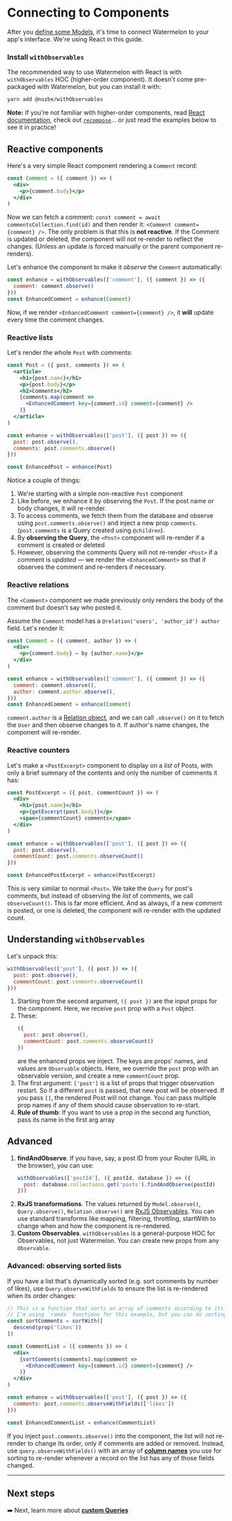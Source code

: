 # Connecting to Components

After you [define some Models](./Model.md), it's time to connect Watermelon to your app's interface. We're using React in this guide.

### Install `withObservables`

The recommended way to use Watermelon with React is with `withObservables` HOC (higher-order component). It doesn't come pre-packaged with Watermelon, but you can install it with:

```bash
yarn add @nozbe/withObservables
```

**Note:** If you're not familiar with higher-order components, read [React documentation](https://reactjs.org/docs/higher-order-components.html), check out [`recompose`](https://github.com/acdlite/recompose)… or just read the examples below to see it in practice!

## Reactive components

Here's a very simple React component rendering a `Comment` record:

```jsx
const Comment = ({ comment }) => (
  <div>
    <p>{comment.body}</p>
  </div>
)
```

Now we can fetch a comment: `const comment = await commentsCollection.find(id)` and then render it: `<Comment comment={comment} />`. The only problem is that this is **not reactive**. If the Comment is updated or deleted, the component will not re-render to reflect the changes. (Unless an update is forced manually or the parent component re-renders).

Let's enhance the component to make it _observe_ the `Comment` automatically:

```jsx
const enhance = withObservables(['comment'], ({ comment }) => ({
  comment: comment.observe()
}))
const EnhancedComment = enhance(Comment)
```

Now, if we render `<EnhancedComment comment={comment} />`, it **will** update every time the comment changes.

### Reactive lists

Let's render the whole `Post` with comments:

```jsx
const Post = ({ post, comments }) => (
  <article>
    <h1>{post.name}</h1>
    <p>{post.body}</p>
    <h2>Comments</h2>
    {comments.map(comment =>
      <EnhancedComment key={comment.id} comment={comment} />
    )}
  </article>
)

const enhance = withObservables(['post'], ({ post }) => ({
  post: post.observe(),
  comments: post.comments.observe()
}))

const EnhancedPost = enhance(Post)
```

Notice a couple of things:

1. We're starting with a simple non-reactive `Post` component
2. Like before, we enhance it by observing the `Post`. If the post name or body changes, it will re-render.
3. To access comments, we fetch them from the database and observe using `post.comments.observe()` and inject a new prop `comments`. (`post.comments` is a Query created using `@children`).
4. By **observing the Query**, the `<Post>` component will re-render if a comment is created or deleted
5. However, observing the comments Query will not re-render `<Post>` if a comment is _updated_ — we render the `<EnhancedComment>` so that _it_ observes the comment and re-renders if necessary.

### Reactive relations

The `<Comment>` component we made previously only renders the body of the comment but doesn't say who posted it.

Assume the `Comment` model has a `@relation('users', 'author_id') author` field. Let's render it:

```jsx
const Comment = ({ comment, author }) => (
  <div>
    <p>{comment.body} — by {author.name}</p>
  </div>
)

const enhance = withObservables(['comment'], ({ comment }) => ({
  comment: comment.observe(),
  author: comment.author.observe(),
}))
const EnhancedComment = enhance(Comment)
```

`comment.author` is a [Relation object](./Relation.md), and we can call `.observe()` on it to fetch the `User` and then observe changes to it. If author's name changes, the component will re-render.

### Reactive counters

Let's make a `<PostExcerpt>` component to display on a *list* of Posts, with only a brief summary of the contents and only the number of comments it has:

```jsx
const PostExcerpt = ({ post, commentCount }) => (
  <div>
    <h1>{post.name}</h1>
    <p>{getExcerpt(post.body)}</p>
    <span>{commentCount} comments</span>
  </div>
)

const enhance = withObservables(['post'], ({ post }) => ({
  post: post.observe(),
  commentCount: post.comments.observeCount()
}))

const EnhancedPostExcerpt = enhance(PostExcerpt)
```

This is very similar to normal `<Post>`. We take the `Query` for post's comments, but instead of observing the _list_ of comments, we call `observeCount()`. This is far more efficient. And as always, if a new comment is posted, or one is deleted, the component will re-render with the updated count.

## Understanding `withObservables`

Let's unpack this:

```js
withObservables(['post'], ({ post }) => ({
  post: post.observe(),
  commentCount: post.comments.observeCount()
}))
```

1. Starting from the second argument, `({ post })` are the input props for the component. Here, we receive `post` prop with a `Post` object.
2. These:
    ```js
    ({
      post: post.observe(),
      commentCount: post.comments.observeCount()
    })
    ```
    are the enhanced props we inject. The keys are props' names, and values are `Observable` objects. Here, we override the `post` prop with an observable version, and create a new `commentCount` prop.
3. The first argument: `['post']` is a list of props that trigger observation restart. So if a different `post` is passed, that new post will be observed. If you pass `[]`, the rendered Post will not change. You can pass multiple prop names if any of them should cause observation to re-start.
4. **Rule of thumb**: If you want to use a prop in the second arg function, pass its name in the first arg array

## Advanced

1. **findAndObserve**. If you have, say, a post ID from your Router (URL in the browser), you can use:
   ```js
   withObservables(['postId'], ({ postId, database }) => ({
     post: database.collections.get('posts').findAndObserve(postId)
   }))
   ```
1. **RxJS transformations**. The values returned by `Model.observe()`, `Query.observe()`, `Relation.observe()` are [RxJS Observables](https://github.com/ReactiveX/rxjs). You can use standard transforms like mapping, filtering, throttling, startWith to change when and how the component is re-rendered.
1. **Custom Observables**. `withObservables` is a general-purpose HOC for Observables, not just Watermelon. You can create new props from any `Observable`.

### Advanced: observing sorted lists

If you have a list that's dynamically sorted (e.g. sort comments by number of likes), use `Query.observeWithFields` to ensure the list is re-rendered when its order changes:

```jsx
// This is a function that sorts an array of comments according to its `likes` field
// I'm using `ramda` functions for this example, but you can do sorting however you like
const sortComments = sortWith([
  descend(prop('likes'))
])

const CommentList = ({ comments }) => (
  <div>
    {sortComments(comments).map(comment =>
      <EnhancedComment key={comment.id} comment={comment} />
    )}
  </div>
)

const enhance = withObservables(['post'], ({ post }) => ({
  comments: post.comments.observeWithFields(['likes'])
}))

const EnhancedCommentList = enhance(CommentList)
```

If you inject `post.comments.observe()` into the component, the list will not re-render to change its order, only if comments are added or removed. Instead, use `query.observeWithFields()` with an array of [**column names**](./Schema.md) you use for sorting to re-render whenever a record on the list has any of those fields changed.

* * *

## Next steps

➡️ Next, learn more about [**custom Queries**](./Query.md)
